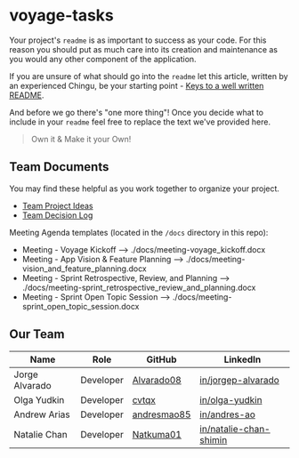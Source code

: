 # voyage-tasks

Your project's `readme` is as important to success as your code. For
this reason you should put as much care into its creation and maintenance
as you would any other component of the application.

If you are unsure of what should go into the `readme` let this article,
written by an experienced Chingu, be your starting point -
[Keys to a well written README](https://tinyurl.com/yk3wubft).

And before we go there's "one more thing"! Once you decide what to include
in your `readme` feel free to replace the text we've provided here.

> Own it & Make it your Own!

## Team Documents

You may find these helpful as you work together to organize your project.

- [Team Project Ideas](./docs/team_project_ideas.md)
- [Team Decision Log](./docs/team_decision_log.md)

Meeting Agenda templates (located in the `/docs` directory in this repo):

- Meeting - Voyage Kickoff --> ./docs/meeting-voyage_kickoff.docx
- Meeting - App Vision & Feature Planning --> ./docs/meeting-vision_and_feature_planning.docx
- Meeting - Sprint Retrospective, Review, and Planning --> ./docs/meeting-sprint_retrospective_review_and_planning.docx
- Meeting - Sprint Open Topic Session --> ./docs/meeting-sprint_open_topic_session.docx

## Our Team

| Name | Role | GitHub | LinkedIn |
| ----------- | ----------- | ----------- |----------- |
| Jorge Alvarado | Developer | [Alvarado08](https://github.com/Alvarado08) | [in/jorgep-alvarado](https://www.linkedin.com/in/jorgep-alvarado) |
| Olga Yudkin | Developer | [cvtqx](https://github.com/cvtqx) | [in/olga-yudkin](https://www.linkedin.com/in/olga-yudkin/) |
| Andrew Arias | Developer | [andresmao85](https://github.com/andresmao85) | [in/andres-ao](https://www.linkedin.com/in/andres-ao/) |
| Natalie Chan | Developer | [Natkuma01](https://github.com/Natkuma01) | [in/natalie-chan-shimin](https://www.linkedin.com/in/natalie-chan-shimin/) |

